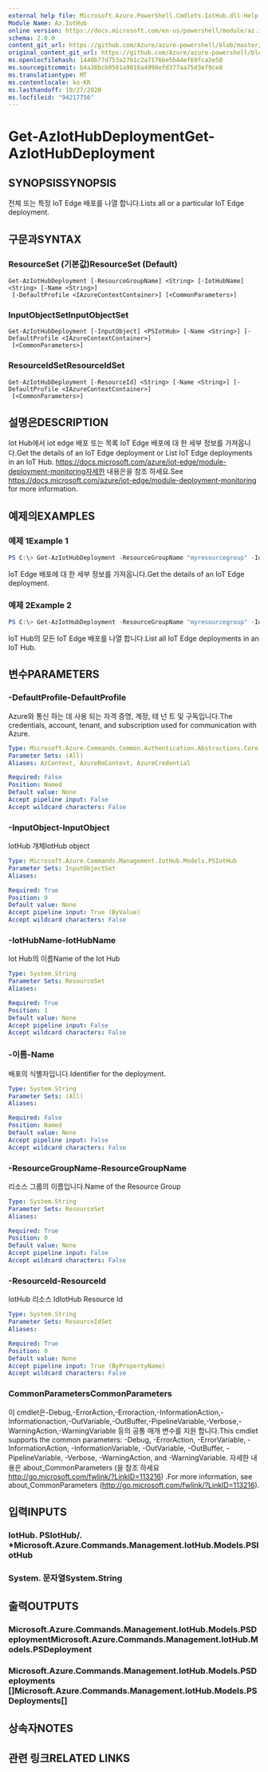 ```yaml
---
external help file: Microsoft.Azure.PowerShell.Cmdlets.IotHub.dll-Help.xml
Module Name: Az.IotHub
online version: https://docs.microsoft.com/en-us/powershell/module/az.iothub/get-aziothubdeployment
schema: 2.0.0
content_git_url: https://github.com/Azure/azure-powershell/blob/master/src/IotHub/IotHub/help/Get-AzIotHubDeployment.md
original_content_git_url: https://github.com/Azure/azure-powershell/blob/master/src/IotHub/IotHub/help/Get-AzIotHubDeployment.md
ms.openlocfilehash: 1440b77d753a27b1c2a7176be5b44ef69fca2e50
ms.sourcegitcommit: b4a38bcb0501a9016a4998efd377aa75d3ef9ce8
ms.translationtype: MT
ms.contentlocale: ko-KR
ms.lasthandoff: 10/27/2020
ms.locfileid: "94217756"
---
```

# <span data-ttu-id="ef1bc-101">Get-AzIotHubDeployment</span><span class="sxs-lookup"><span data-stu-id="ef1bc-101">Get-AzIotHubDeployment</span></span>

## <span data-ttu-id="ef1bc-102">SYNOPSIS</span><span class="sxs-lookup"><span data-stu-id="ef1bc-102">SYNOPSIS</span></span>
<span data-ttu-id="ef1bc-103">전체 또는 특정 IoT Edge 배포를 나열 합니다.</span><span class="sxs-lookup"><span data-stu-id="ef1bc-103">Lists all or a particular IoT Edge deployment.</span></span>

## <span data-ttu-id="ef1bc-104">구문과</span><span class="sxs-lookup"><span data-stu-id="ef1bc-104">SYNTAX</span></span>

### <span data-ttu-id="ef1bc-105">ResourceSet (기본값)</span><span class="sxs-lookup"><span data-stu-id="ef1bc-105">ResourceSet (Default)</span></span>
```
Get-AzIotHubDeployment [-ResourceGroupName] <String> [-IotHubName] <String> [-Name <String>]
 [-DefaultProfile <IAzureContextContainer>] [<CommonParameters>]
```

### <span data-ttu-id="ef1bc-106">InputObjectSet</span><span class="sxs-lookup"><span data-stu-id="ef1bc-106">InputObjectSet</span></span>
```
Get-AzIotHubDeployment [-InputObject] <PSIotHub> [-Name <String>] [-DefaultProfile <IAzureContextContainer>]
 [<CommonParameters>]
```

### <span data-ttu-id="ef1bc-107">ResourceIdSet</span><span class="sxs-lookup"><span data-stu-id="ef1bc-107">ResourceIdSet</span></span>
```
Get-AzIotHubDeployment [-ResourceId] <String> [-Name <String>] [-DefaultProfile <IAzureContextContainer>]
 [<CommonParameters>]
```

## <span data-ttu-id="ef1bc-108">설명은</span><span class="sxs-lookup"><span data-stu-id="ef1bc-108">DESCRIPTION</span></span>
<span data-ttu-id="ef1bc-109">Iot Hub에서 iot edge 배포 또는 목록 IoT Edge 배포에 대 한 세부 정보를 가져옵니다.</span><span class="sxs-lookup"><span data-stu-id="ef1bc-109">Get the details of an IoT Edge deployment or List IoT Edge deployments in an IoT Hub.</span></span>
<span data-ttu-id="ef1bc-110"> https://docs.microsoft.com/azure/iot-edge/module-deployment-monitoring자세한 내용은을 참조 하세요.</span><span class="sxs-lookup"><span data-stu-id="ef1bc-110">See https://docs.microsoft.com/azure/iot-edge/module-deployment-monitoring for more information.</span></span>

## <span data-ttu-id="ef1bc-111">예제의</span><span class="sxs-lookup"><span data-stu-id="ef1bc-111">EXAMPLES</span></span>

### <span data-ttu-id="ef1bc-112">예제 1</span><span class="sxs-lookup"><span data-stu-id="ef1bc-112">Example 1</span></span>
```powershell
PS C:\> Get-AzIotHubDeployment -ResourceGroupName "myresourcegroup" -IotHubName "myiothub" -Name "deploy1"
```

<span data-ttu-id="ef1bc-113">IoT Edge 배포에 대 한 세부 정보를 가져옵니다.</span><span class="sxs-lookup"><span data-stu-id="ef1bc-113">Get the details of an IoT Edge deployment.</span></span>

### <span data-ttu-id="ef1bc-114">예제 2</span><span class="sxs-lookup"><span data-stu-id="ef1bc-114">Example 2</span></span>
```powershell
PS C:\> Get-AzIotHubDeployment -ResourceGroupName "myresourcegroup" -IotHubName "myiothub"
```

<span data-ttu-id="ef1bc-115">IoT Hub의 모든 IoT Edge 배포를 나열 합니다.</span><span class="sxs-lookup"><span data-stu-id="ef1bc-115">List all IoT Edge deployments in an IoT Hub.</span></span>

## <span data-ttu-id="ef1bc-116">변수</span><span class="sxs-lookup"><span data-stu-id="ef1bc-116">PARAMETERS</span></span>

### <span data-ttu-id="ef1bc-117">-DefaultProfile</span><span class="sxs-lookup"><span data-stu-id="ef1bc-117">-DefaultProfile</span></span>
<span data-ttu-id="ef1bc-118">Azure와 통신 하는 데 사용 되는 자격 증명, 계정, 테 넌 트 및 구독입니다.</span><span class="sxs-lookup"><span data-stu-id="ef1bc-118">The credentials, account, tenant, and subscription used for communication with Azure.</span></span>

```yaml
Type: Microsoft.Azure.Commands.Common.Authentication.Abstractions.Core.IAzureContextContainer
Parameter Sets: (All)
Aliases: AzContext, AzureRmContext, AzureCredential

Required: False
Position: Named
Default value: None
Accept pipeline input: False
Accept wildcard characters: False
```

### <span data-ttu-id="ef1bc-119">-InputObject</span><span class="sxs-lookup"><span data-stu-id="ef1bc-119">-InputObject</span></span>
<span data-ttu-id="ef1bc-120">IotHub 개체</span><span class="sxs-lookup"><span data-stu-id="ef1bc-120">IotHub object</span></span>

```yaml
Type: Microsoft.Azure.Commands.Management.IotHub.Models.PSIotHub
Parameter Sets: InputObjectSet
Aliases:

Required: True
Position: 0
Default value: None
Accept pipeline input: True (ByValue)
Accept wildcard characters: False
```

### <span data-ttu-id="ef1bc-121">-IotHubName</span><span class="sxs-lookup"><span data-stu-id="ef1bc-121">-IotHubName</span></span>
<span data-ttu-id="ef1bc-122">Iot Hub의 이름</span><span class="sxs-lookup"><span data-stu-id="ef1bc-122">Name of the Iot Hub</span></span>

```yaml
Type: System.String
Parameter Sets: ResourceSet
Aliases:

Required: True
Position: 1
Default value: None
Accept pipeline input: False
Accept wildcard characters: False
```

### <span data-ttu-id="ef1bc-123">-이름</span><span class="sxs-lookup"><span data-stu-id="ef1bc-123">-Name</span></span>
<span data-ttu-id="ef1bc-124">배포의 식별자입니다.</span><span class="sxs-lookup"><span data-stu-id="ef1bc-124">Identifier for the deployment.</span></span>

```yaml
Type: System.String
Parameter Sets: (All)
Aliases:

Required: False
Position: Named
Default value: None
Accept pipeline input: False
Accept wildcard characters: False
```

### <span data-ttu-id="ef1bc-125">-ResourceGroupName</span><span class="sxs-lookup"><span data-stu-id="ef1bc-125">-ResourceGroupName</span></span>
<span data-ttu-id="ef1bc-126">리소스 그룹의 이름입니다.</span><span class="sxs-lookup"><span data-stu-id="ef1bc-126">Name of the Resource Group</span></span>

```yaml
Type: System.String
Parameter Sets: ResourceSet
Aliases:

Required: True
Position: 0
Default value: None
Accept pipeline input: False
Accept wildcard characters: False
```

### <span data-ttu-id="ef1bc-127">-ResourceId</span><span class="sxs-lookup"><span data-stu-id="ef1bc-127">-ResourceId</span></span>
<span data-ttu-id="ef1bc-128">IotHub 리소스 Id</span><span class="sxs-lookup"><span data-stu-id="ef1bc-128">IotHub Resource Id</span></span>

```yaml
Type: System.String
Parameter Sets: ResourceIdSet
Aliases:

Required: True
Position: 0
Default value: None
Accept pipeline input: True (ByPropertyName)
Accept wildcard characters: False
```

### <span data-ttu-id="ef1bc-129">CommonParameters</span><span class="sxs-lookup"><span data-stu-id="ef1bc-129">CommonParameters</span></span>
<span data-ttu-id="ef1bc-130">이 cmdlet은-Debug,-ErrorAction,-Erroraction,-InformationAction,-Informationaction,-OutVariable,-OutBuffer,-PipelineVariable,-Verbose,-WarningAction,-WarningVariable 등의 공통 매개 변수를 지원 합니다.</span><span class="sxs-lookup"><span data-stu-id="ef1bc-130">This cmdlet supports the common parameters: -Debug, -ErrorAction, -ErrorVariable, -InformationAction, -InformationVariable, -OutVariable, -OutBuffer, -PipelineVariable, -Verbose, -WarningAction, and -WarningVariable.</span></span> <span data-ttu-id="ef1bc-131">자세한 내용은 about_CommonParameters (을 참조 하세요 http://go.microsoft.com/fwlink/?LinkID=113216) .</span><span class="sxs-lookup"><span data-stu-id="ef1bc-131">For more information, see about_CommonParameters (http://go.microsoft.com/fwlink/?LinkID=113216).</span></span>

## <span data-ttu-id="ef1bc-132">입력</span><span class="sxs-lookup"><span data-stu-id="ef1bc-132">INPUTS</span></span>

### <span data-ttu-id="ef1bc-133">IotHub. PSIotHub/. \*</span><span class="sxs-lookup"><span data-stu-id="ef1bc-133">Microsoft.Azure.Commands.Management.IotHub.Models.PSIotHub</span></span>

### <span data-ttu-id="ef1bc-134">System. 문자열</span><span class="sxs-lookup"><span data-stu-id="ef1bc-134">System.String</span></span>

## <span data-ttu-id="ef1bc-135">출력</span><span class="sxs-lookup"><span data-stu-id="ef1bc-135">OUTPUTS</span></span>

### <span data-ttu-id="ef1bc-136">Microsoft.Azure.Commands.Management.IotHub.Models.PSDeployment</span><span class="sxs-lookup"><span data-stu-id="ef1bc-136">Microsoft.Azure.Commands.Management.IotHub.Models.PSDeployment</span></span>

### <span data-ttu-id="ef1bc-137">Microsoft.Azure.Commands.Management.IotHub.Models.PSDeployments []</span><span class="sxs-lookup"><span data-stu-id="ef1bc-137">Microsoft.Azure.Commands.Management.IotHub.Models.PSDeployments[]</span></span>

## <span data-ttu-id="ef1bc-138">상속자</span><span class="sxs-lookup"><span data-stu-id="ef1bc-138">NOTES</span></span>

## <span data-ttu-id="ef1bc-139">관련 링크</span><span class="sxs-lookup"><span data-stu-id="ef1bc-139">RELATED LINKS</span></span>
